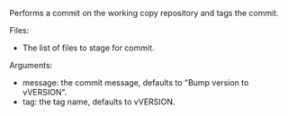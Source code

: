 Performs a commit on the working copy repository and tags the commit.

Files:
  * The list of files to stage for commit.

Arguments:
  * message: the commit message, defaults to "Bump version to vVERSION".
  * tag:     the tag name, defaults to vVERSION.
